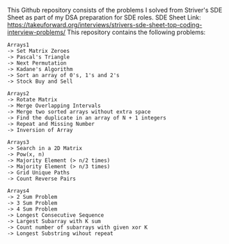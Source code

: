 This Github repository consists of the problems I solved from Striver's SDE Sheet as part of my DSA preparation for SDE roles.
SDE Sheet Link: https://takeuforward.org/interviews/strivers-sde-sheet-top-coding-interview-problems/
This repository contains the following problems:

    Arrays1
    -> Set Matrix Zeroes
    -> Pascal's Triangle
    -> Next Permutation
    -> Kadane's Algorithm
    -> Sort an array of 0's, 1's and 2's
    -> Stock Buy and Sell

    Arrays2
    -> Rotate Matrix
    -> Merge Overlapping Intervals
    -> Merge two sorted arrays without extra space
    -> Find the duplicate in an array of N + 1 integers
    -> Repeat and Missing Number
    -> Inversion of Array

    Arrays3
    -> Search in a 2D Matrix
    -> Pow(x, n)
    -> Majority Element (> n/2 times)
    -> Majority Element (> n/3 times)
    -> Grid Unique Paths
    -> Count Reverse Pairs

    Arrays4
    -> 2 Sum Problem
    -> 3 Sum Problem
    -> 4 Sum Problem
    -> Longest Consecutive Sequence
    -> Largest Subarray with K sum
    -> Count number of subarrays with given xor K
    -> Longest Substring wihout repeat
